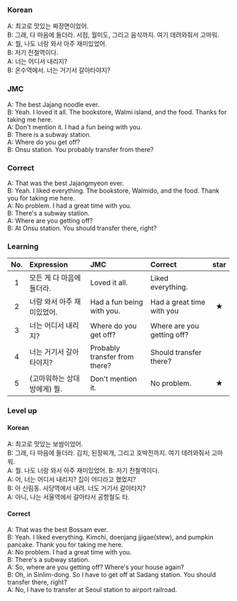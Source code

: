 ### Korean

A: 최고로 맛있는 짜장면이었어.  
B: 그래, 다 마음에 들더라. 서점, 월미도, 그리고 음식까지. 여기 데려와줘서 고마워.  
A: 뭘, 나도 너랑 와서 아주 재미있었어.  
B: 저기 전철역이다.  
A: 너는 어디서 내리지?  
B: 온수역에서. 너는 거기서 갈아타야지?


### JMC

A: The best Jajang noodle ever.  
B: Yeah. I loved it all. The bookstore, Walmi island, and the food. Thanks for taking me here.  
A: Don't mention it. I had a fun being with you.  
B: There is a subway station.  
A: Where do you get off?  
B: Onsu station. You probably transfer from there?


### Correct

A: That was the best Jajangmyeon ever.  
B: Yeah. I liked everything. The bookstore, Walmido, and the food. Thank you for taking me here.  
A: No problem. I had a great time with you.  
B: There's a subway station.  
A: Where are you getting off?  
B: At Onsu station. You should transfer there, right?


### Learning

| No. | Expression | JMC | Correct | star |
| :---: | :--- | :--- | :--- | :---: |
| 1 | 모든 게 다 마음에 들더라. | Loved it all. | Liked everything. | |
| 2 | 너랑 와서 아주 재미있었어. | Had a fun being with you. | Had a great time with you | ★ |
| 3 | 너는 어디서 내리지? | Where do you get off? | Where are you getting off? | |
| 4 | 너는 거기서 갈아타야지? | Probably transfer from there? | Should transfer there? | |
| 5 | (고마워하는 상대방에게) 뭘. | Don't mention it. | No problem. | ★ |


### Level up

#### Korean

A: 최고로 맛있는 보쌈이었어.  
B: 그래, 다 마음에 들더라. 김치, 된장찌개, 그리고 호박전까지. 여기 데려와줘서 고마워.  
A: 뭘. 나도 너랑 와서 아주 재미있었어.
B: 저기 전철역이다.  
A: 어, 너는 어디서 내리지? 집이 어디라고 했었지?  
B: 아 신림동. 사당역에서 내려. 너도 거기서 갈아타지?  
A: 아니, 나는 서울역에서 갈아타서 공항철도 타.

#### Correct

A: That was the best Bossam ever.  
B: Yeah. I liked everything. Kimchi, doenjang jjigae(stew), and pumpkin pancake. Thank you for taking me here.  
A: No problem. I had a great time with you.  
B: There's a subway station.  
A: So, where are you getting off? Where's your house again?  
B: Oh, in Sinlim-dong. So I have to get off at Sadang station. You should transfer there, right?  
A: No, I have to transfer at Seoul station to airport railroad.

